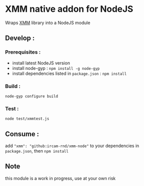 # **XMM native addon for NodeJS**

Wraps [XMM](https://github.com/julesfrancoise/xmm) library into a NodeJS module

## **Develop :**

### Prerequisites :
- install latest NodeJS version
- install node-gyp : `npm install -g node-gyp`
- install dependencies listed in `package.json` : `npm install`

### Build :
`node-gyp configure build`

### Test :
`node test/xmmtest.js`

## **Consume :**

add `"xmm": "github:ircam-rnd/xmm-node"` to your dependencies in `package.json`, then `npm install`

## Note

this module is a work in progress, use at your own risk
